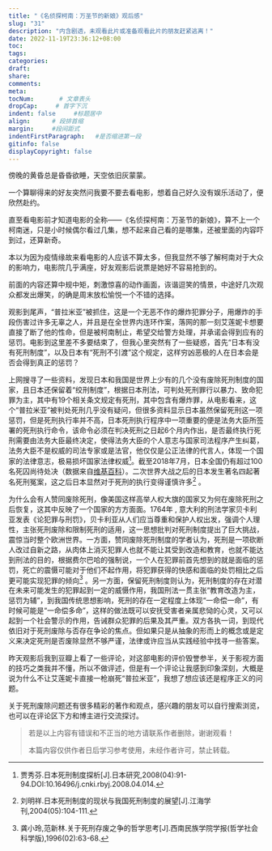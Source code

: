 ```yaml
---
title: "《名侦探柯南：万圣节的新娘》观后感"
slug: "31"
description: "内含剧透，未观看此片或准备观看此片的朋友赶紧逃离！"
date: 2022-11-19T23:36:12+08:00
toc: 
tags: 
categories:
draft: 
share:
comments:
meta: 
tocNum:       # 文章表头
dropCap:     # 首字下沉
indent: false     #标题居中
align:      # 段排首缩
margin:     #段间距式
indentFirstParagraph:   #是否缩进第一段
gitinfo: false
displayCopyright: false
---
```


傍晚的黄昏总是昏昏欲睡，天空依旧灰蒙蒙。

一个算聊得来的好友突然问我要不要去看电影，想着自己好久没有娱乐活动了，便欣然赴约。

直至看电影前才知道电影的全称——《名侦探柯南：万圣节的新娘》，算不上一个柯南迷，只是小时候偶尔看过几集，想不起来自己看的是哪集，还被里面的内容吓到过，还算新奇。

本以为因为疫情缘故来看电影的人应该不算太多，但我显然不够了解柯南对于大众的影响力，电影院几乎满座，好友观影后说票是她好不容易抢到的。

前面的内容还算中规中矩，刺激惊喜的动作画面，诙谐逗笑的情景，中途好几次观众都发出爆笑，的确是周末放松愉悦一个不错的选择。

观影到尾声，“普拉米亚”被抓住，这是一个无恶不作的爆炸犯罪分子，用爆炸的手段伤害过许多无辜之人，并且是在全世界内连环作案，落网的那一刻艾莲妮卡想要直接了断了他的性命，但是被柯南制止，希望交给警方处理，并承诺会得到应有的惩罚。电影到这里差不多要结束了，但我心里突然有了一些疑惑，首先“日本有没有死刑制度”，以及日本有“死刑不引渡”这个规定，这样穷凶恶极的人在日本会是否会得到真正的惩罚？

上网搜寻了一些资料，发现日本和我国是世界上少有的几个没有废除死刑制度的国家，且日本还保留着“绞刑制度”，根据日本刑法，可判处死刑罪行以暴力、致命犯罪为主，其中有19个相关条文规定有死刑，其中包含有爆炸罪，从电影看来，这个“普拉米亚”被判处死刑几乎没有疑问，但很多资料显示日本虽然保留死刑这一项惩罚，但是死刑执行率并不高，日本死刑执行程序中一项重要的便是法务大臣所签署的死刑执行命令，该命令必须在判决死刑之日起6个月内作出，是否最终执行死刑需要由法务大臣最终决定，使得法务大臣的个人意志与国家司法程序产生纠葛，法务大臣不是权威的司法专家或是法官，他仅仅是公正法律的代言人，体现一个国家的法律意志，极易损坏国家法律权威[^1]。截至2018年7月，日本全国仍有超过100名死囚尚待处决（数据来自[维基百科](https://zh.wikipedia.org/zh-sg/%E6%97%A5%E6%9C%AC%E6%AD%BB%E5%88%91%E5%88%B6%E5%BA%A6)）。二次世界大战之后的日本发生著名四起著名死刑冤案，这之后日本显然对于死刑的执行变得谨慎许多[^2] 。

为什么会有人赞同废除死刑，像美国这样高举人权大旗的国家又为何在废除死刑之后恢复，这其中反映了一个国家的方方面面。1764年 , 意大利的刑法学家贝卡利亚发表《论犯罪与刑罚》，贝卡利亚从人们应当尊重和保护人权出发，强调个人理性，主张死刑废除和限制死刑的适用，这一思想批判对死刑制度提出了巨大挑战，震惊当时整个欧洲世界。一方面，赞同废除死刑制度的学者认为，死刑是一项砍断人改过自新之路，从肉体上消灭犯罪人也就不能让其受到改造和教育，也就不能达到刑法的目的，根据费尔巴哈的强制说，一个人在犯罪前首先想到的就是面临的惩罚，死亡的震慑可能对于他们不起作用，将犯罪获得的快感和面临的处罚相比之后更可能实现犯罪的倾向[^3] 。另一方面，保留死刑制度则认为，死刑制度的存在对潜在未来可能发生的犯罪起到一定的威慑作用，我国刑法一贯主张“教育改造为主，惩罚为辅”，到我国传统思想影响，死刑的存在一定程度上体现“一命偿一命”，有时候可能是“一命偿多命”，这样的做法既可以安抚受害者亲属悲恸的心灵，又可以起到一个社会警示的作用，告诫群众犯罪的后果及其严重。双方各执一词，到现代依旧对于死刑废除与否存在争论的焦点。但如果只是从抽象的形而上的概念或是定义来决定死刑是否废除显然不够严谨，法律或许应当从实践经验中找寻一些答案。

昨天观影后我到豆瓣上看了一些评论，对这部电影的评价毁誉参半，关于影视方面的技巧之类我并不懂，所以不做评述，但是有一个评论让我感到印象深刻，大概是说为什么不让艾莲妮卡直接一枪崩死“普拉米亚”，我想了想应该还是程序正义的问题。

关于死刑废除问题还有很多精彩的著作和观点，感兴趣的朋友可以自行搜索浏览，也可以在评论区下方和博主进行交流探讨。



> 若是以上内容有错误和不正当的地方请联系作者删除，谢谢观看！
>
> 本篇内容仅供作者日后学习参考使用，未经作者许可，禁止转载。





[^1]: 贾秀芬.日本死刑制度探析[J].日本研究,2008(04):91-94.DOI:10.16496/j.cnki.rbyj.2008.04.014.
[^2]: 刘明祥.日本死刑制度的现状与我国死刑制度的展望[J].江海学刊,2004(05):104-111.
[^3]: 龚小玲,范新林.关于死刑存废之争的哲学思考[J].西南民族学院学报(哲学社会科学版),1996(02):63-68.

